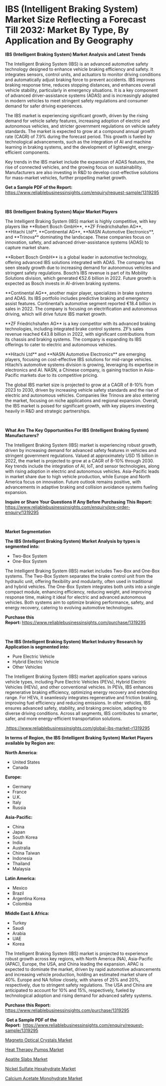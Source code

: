 <p><h1>IBS (Intelligent Braking System) Market Size Reflecting a Forecast Till 2032: Market By Type, By Application and By Geography</h1></p><p><strong>IBS (Intelligent Braking System) Market Analysis and Latest Trends</strong></p>
<p><p>The Intelligent Braking System (IBS) is an advanced automotive safety technology designed to enhance vehicle braking efficiency and safety. It integrates sensors, control units, and actuators to monitor driving conditions and automatically adjust braking force to prevent accidents. IBS improves braking response time, reduces stopping distances, and enhances overall vehicle stability, particularly in emergency situations. It is a key component of advanced driver-assistance systems (ADAS) and is increasingly adopted in modern vehicles to meet stringent safety regulations and consumer demand for safer driving experiences.</p><p>The IBS market is experiencing significant growth, driven by the rising demand for vehicle safety features, increasing adoption of electric and autonomous vehicles, and stricter government regulations on vehicle safety standards. The market is expected to grow at a compound annual growth rate (CAGR) of 7.9% during the forecast period. This growth is fueled by technological advancements, such as the integration of AI and machine learning in braking systems, and the development of lightweight, energy-efficient components.</p><p>Key trends in the IBS market include the expansion of ADAS features, the rise of connected vehicles, and the growing focus on sustainability. Manufacturers are also investing in R&D to develop cost-effective solutions for mass-market vehicles, further propelling market growth.</p></p>
<p><strong>Get a Sample PDF of the Report:&nbsp;</strong> <a href="https://www.reliablebusinessinsights.com/enquiry/request-sample/1319295?utm_campaign=2128&utm_medium=2&utm_source=Github&utm_content=ia&utm_term=24012025&utm_id=ibs-intelligent-braking-system">https://www.reliablebusinessinsights.com/enquiry/request-sample/1319295</a></p>
<p>&nbsp;</p>
<p><strong>IBS (Intelligent Braking System) Major Market Players</strong></p>
<p><p>The Intelligent Braking System (IBS) market is highly competitive, with key players like **Robert Bosch GmbH**, **ZF Friedrichshafen AG**, **Hitachi Ltd**, **Continental AG**, **NASN Automotive Electronics**, and **Trinova** dominating the landscape. These companies focus on innovation, safety, and advanced driver-assistance systems (ADAS) to capture market share.</p><p>**Robert Bosch GmbH** is a global leader in automotive technology, offering advanced IBS solutions integrated with ADAS. The company has seen steady growth due to increasing demand for autonomous vehicles and stringent safety regulations. Bosch’s IBS revenue is part of its Mobility Solutions division, which generated €52.6 billion in 2022. Future growth is expected as Bosch invests in AI-driven braking systems.</p><p>**Continental AG**, another major player, specializes in brake systems and ADAS. Its IBS portfolio includes predictive braking and emergency assist features. Continental’s automotive segment reported €18.4 billion in sales in 2022. The company is focusing on electrification and autonomous driving, which will drive future IBS market growth.</p><p>**ZF Friedrichshafen AG** is a key competitor with its advanced braking technologies, including integrated brake control systems. ZF’s sales revenue reached €43.8 billion in 2022, with significant contributions from its chassis and braking systems. The company is expanding its IBS offerings to cater to electric and autonomous vehicles.</p><p>**Hitachi Ltd** and **NASN Automotive Electronics** are emerging players, focusing on cost-effective IBS solutions for mid-range vehicles. Hitachi’s automotive systems division is growing, leveraging its expertise in electronics and AI. NASN, a Chinese company, is gaining traction in Asia-Pacific markets due to its competitive pricing.</p><p>The global IBS market size is projected to grow at a CAGR of 8-10% from 2023 to 2030, driven by increasing vehicle safety standards and the rise of electric and autonomous vehicles. Companies like Trinova are also entering the market, focusing on niche applications and regional expansion. Overall, the IBS market is poised for significant growth, with key players investing heavily in R&D and strategic partnerships.</p></p>
<p>&nbsp;</p>
<p><strong>What Are The Key Opportunities For IBS (Intelligent Braking System) Manufacturers?</strong></p>
<p><p>The Intelligent Braking System (IBS) market is experiencing robust growth, driven by increasing demand for advanced safety features in vehicles and stringent government regulations. Valued at approximately USD 15 billion in 2022, the market is projected to grow at a CAGR of 8-10% through 2030. Key trends include the integration of AI, IoT, and sensor technologies, along with rising adoption in electric and autonomous vehicles. Asia-Pacific leads in market share due to high vehicle production, while Europe and North America focus on innovation. Future outlook remains positive, with advancements in adaptive braking and collision avoidance systems fueling expansion.</p></p>
<p><strong>Inquire or Share Your Questions If Any Before Purchasing This Report:</strong> <a href="https://www.reliablebusinessinsights.com/enquiry/pre-order-enquiry/1319295?utm_campaign=2128&utm_medium=2&utm_source=Github&utm_content=ia&utm_term=24012025&utm_id=ibs-intelligent-braking-system">https://www.reliablebusinessinsights.com/enquiry/pre-order-enquiry/1319295</a></p>
<p>&nbsp;</p>
<p><strong>Market Segmentation</strong></p>
<p><strong>The IBS (Intelligent Braking System) Market Analysis by types is segmented into:</strong></p>
<p><ul><li>Two-Box System</li><li>One-Box System</li></ul></p>
<p><p>The Intelligent Braking System (IBS) market includes Two-Box and One-Box systems. The Two-Box System separates the brake control unit from the hydraulic unit, offering flexibility and modularity, often used in traditional and hybrid vehicles. The One-Box System integrates both units into a single compact module, enhancing efficiency, reducing weight, and improving response time, making it ideal for electric and advanced autonomous vehicles. Both systems aim to optimize braking performance, safety, and energy recovery, catering to evolving automotive technologies.</p></p>
<p><strong>Purchase this Report:&nbsp;</strong><a href="https://www.reliablebusinessinsights.com/purchase/1319295?utm_campaign=2128&utm_medium=2&utm_source=Github&utm_content=ia&utm_term=24012025&utm_id=ibs-intelligent-braking-system">https://www.reliablebusinessinsights.com/purchase/1319295</a></p>
<p>&nbsp;</p>
<p><strong>The IBS (Intelligent Braking System) Market Industry Research by Application is segmented into:</strong></p>
<p><ul><li>Pure Electric Vehicle</li><li>Hybrid Electric Vehicle</li><li>Other Vehicles</li></ul></p>
<p><p>The Intelligent Braking System (IBS) market application spans various vehicle types, including Pure Electric Vehicles (PEVs), Hybrid Electric Vehicles (HEVs), and other conventional vehicles. In PEVs, IBS enhances regenerative braking efficiency, optimizing energy recovery and extending range. For HEVs, it seamlessly integrates regenerative and friction braking, improving fuel efficiency and reducing emissions. In other vehicles, IBS ensures advanced safety, stability, and braking precision, adapting to diverse driving conditions. Across all segments, IBS contributes to smarter, safer, and more energy-efficient transportation solutions.</p></p>
<p><a href="https://www.reliablebusinessinsights.com/global-ibs-market-r1319295?utm_campaign=2128&utm_medium=2&utm_source=Github&utm_content=ia&utm_term=24012025&utm_id=ibs-intelligent-braking-system">&nbsp;https://www.reliablebusinessinsights.com/global-ibs-market-r1319295</a></p>
<p><strong>In terms of Region, the IBS (Intelligent Braking System) Market Players available by Region are:</strong></p>
<p>
    <p> <strong> North America: </strong>
        <ul>
            <li>United States</li>
            <li>Canada</li>
        </ul>
        </p> 
    <p> <strong> Europe: </strong>
        <ul>
            <li>Germany</li>
            <li>France</li>
            <li>U.K.</li>
            <li>Italy</li>
            <li>Russia</li>
        </ul>
        </p> 
    <p> <strong> Asia-Pacific: </strong>
        <ul>
            <li>China</li>
            <li>Japan</li>
            <li>South Korea</li>
            <li>India</li>
            <li>Australia</li>
            <li>China Taiwan</li>
            <li>Indonesia</li>
            <li>Thailand</li>
            <li>Malaysia</li>
        </ul>
        </p> 
    <p> <strong> Latin America: </strong>
        <ul>
            <li>Mexico</li>
            <li>Brazil</li>
            <li>Argentina Korea</li>
            <li>Colombia</li>
        </ul>
        </p> 
    <p> <strong> Middle East & Africa: </strong>
        <ul>
            <li>Turkey</li>
            <li>Saudi</li>
            <li>Arabia</li>
            <li>UAE</li>
            <li>Korea</li>
        </ul>
    </p>
    </p>
<p><p>The Intelligent Braking System (IBS) market is projected to experience robust growth across key regions, with North America (NA), Asia-Pacific (APAC), Europe, the USA, and China leading the expansion. APAC is expected to dominate the market, driven by rapid automotive advancements and increasing vehicle production, holding an estimated market share of 40%. Europe and NA follow closely, with shares of 25% and 20%, respectively, due to stringent safety regulations. The USA and China are anticipated to account for 10% and 15%, respectively, fueled by technological adoption and rising demand for advanced safety systems.</p></p>
<p><strong>Purchase this Report: </strong><a href="https://www.reliablebusinessinsights.com/purchase/1319295?utm_campaign=2128&utm_medium=2&utm_source=Github&utm_content=ia&utm_term=24012025&utm_id=ibs-intelligent-braking-system">https://www.reliablebusinessinsights.com/purchase/1319295</a></p>
<p>&nbsp;<strong>Get a Sample PDF of the Report:&nbsp;&nbsp;</strong><a href="https://www.reliablebusinessinsights.com/enquiry/request-sample/1319295?utm_campaign=2128&utm_medium=2&utm_source=Github&utm_content=ia&utm_term=24012025&utm_id=ibs-intelligent-braking-system">https://www.reliablebusinessinsights.com/enquiry/request-sample/1319295</a></p>
<p><strong></strong></p>
<p><p><a href="https://www.linkedin.com/pulse/industry-strategies-opportunities-magneto-optical-crystals-market-bfiuf?utm_campaign=2128&utm_medium=2&utm_source=Github&utm_content=ia&utm_term=24012025&utm_id=ibs-intelligent-braking-system">Magneto Optical Crystals Market</a></p><p><a href="https://www.linkedin.com/pulse/examining-heat-therapy-pumps-market-globally-latest-trends-segmentation-5fhif?utm_campaign=2128&utm_medium=2&utm_source=Github&utm_content=ia&utm_term=24012025&utm_id=ibs-intelligent-braking-system">Heat Therapy Pumps Market</a></p><p><a href="https://www.linkedin.com/pulse/analyzing-apatite-slabs-market-revenue-worth-cagr-137-2025--lwsuf?utm_campaign=2128&utm_medium=2&utm_source=Github&utm_content=ia&utm_term=24012025&utm_id=ibs-intelligent-braking-system">Apatite Slabs Market</a></p><p><a href="https://www.linkedin.com/pulse/projected-growth-nickel-sulfate-hexahydrate-market-size-drivers-chj2f?utm_campaign=2128&utm_medium=2&utm_source=Github&utm_content=ia&utm_term=24012025&utm_id=ibs-intelligent-braking-system">Nickel Sulfate Hexahydrate Market</a></p><p><a href="https://www.linkedin.com/pulse/positive-growth-trajectory-calcium-acetate-monohydrate-market-f1lcf?utm_campaign=2128&utm_medium=2&utm_source=Github&utm_content=ia&utm_term=24012025&utm_id=ibs-intelligent-braking-system">Calcium Acetate Monohydrate Market</a></p></p>